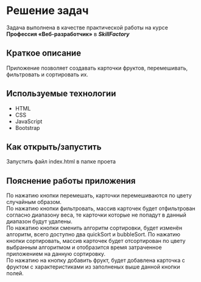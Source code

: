 # Решение задач

Задача выполнена в качестве практической работы на курсе **Профессия «Веб-разработчик»** в _**SkillFactory**_

## Краткое описание

Приложение позволяет создавать карточки фруктов, перемешивать, фильтровать и сортировать их.

## Используемые технологии

- HTML
- CSS
- JavaScript
- Bootstrap

## Как открыть/запустить

Запустить файл index.html в папке проета

## Пояснение работы приложения

По нажатию кнопки перемешать, карточки перемешиваются по цвету случайным образом.<br>
По нажатию кнопки фильтровать, массив карточек будет отфильтрован согласно диапазону веса, те карточки которые не попадут в данный диапазон будут удалены.<br>
По нажатию кнопки сменить алгоритм сортировки, будет изменён алгоритм, всего доступно два quickSort и bubbleSort. По нажатию кнопки сортировать, массив карточек будет отсортирован по цвету выбранным алгоритмом и отобразится время затраченное приложением на данную сортировку.<br>
По нажатию на кнопку добавить фрукт, будет добавлена карточка с фруктом с характеристиками из заполненых выше данной кнопки полей.<br>
